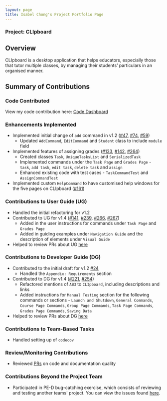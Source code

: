 ```yaml
---
layout: page
title: Isabel Chong's Project Portfolio Page
---
```

### Project: CLIpboard

## Overview
CLIpboard is a desktop application that helps educators, especially those that tutor multiple classes, by managing their students’ particulars in an organised manner.

## Summary of Contributions

### Code Contributed
View my code contribution here: [Code Dashboard](https://nus-cs2103-ay2223s2.github.io/tp-dashboard/?search=isabelchong&breakdown=true&sort=groupTitle&sortWithin=title&since=2023-02-17&timeframe=commit&mergegroup=&groupSelect=groupByRepos&checkedFileTypes=docs~functional-code~test-code~other)

### Enhancements Implemented
* Implemented initial change of `add` command in v1.2 ([#47](https://github.com/AY2223S2-CS2103T-T15-4/tp/pull/47),
  [#74](https://github.com/AY2223S2-CS2103T-T15-4/tp/pull/74),
  [#59](https://github.com/AY2223S2-CS2103T-T15-4/tp/pull/59))
    * Updated `AddCommand`, `EditCommand` and `Student` class to include `module` field
* Implemented features of assigning grades ([#133](https://github.com/AY2223S2-CS2103T-T15-4/tp/pull/133),
    [#142](https://github.com/AY2223S2-CS2103T-T15-4/tp/pull/142),
    [#264](https://github.com/AY2223S2-CS2103T-T15-4/tp/pull/264))
    * Created classes `Task`, `UniqueTasksList` and `SerializedTask`
    * Implemented commands under the `Task Page` and `Grades Page` - `task`, `add task`, `edit task`, `delete task`
      and `assign`
    * Enhanced existing code with test cases - `TaskCommandTest` and `AssignCommandTest`
* Implemented custom `HelpCommand` to have customised help windows for the five pages on CLIpboard ([#161](https://github.com/AY2223S2-CS2103T-T15-4/tp/pull/161))

### Contributions to User Guide (UG)
* Handled the initial refactoring for v1.2
* Contributed to UG for v1.4 ([#141](https://github.com/AY2223S2-CS2103T-T15-4/tp/pull/141),
  [#239](https://github.com/AY2223S2-CS2103T-T15-4/tp/pull/239),
  [#266](https://github.com/AY2223S2-CS2103T-T15-4/tp/pull/266),
  [#267](https://github.com/AY2223S2-CS2103T-T15-4/tp/pull/267))
  * Added in the user instructions for commands under `Task Page` and `Grades Page`
  * Added in guiding examples under `Navigation Guide` and the description of elements under `Visual Guide`
* Helped to review PRs about UG [here](https://github.com/AY2223S2-CS2103T-T15-4/tp/pulls?q=is%3Apr+commenter%3A%40me+UG+-author%3A%40me)

### Contributions to Developer Guide (DG)
* Contributed to the initial draft for v1.2 [#24](https://github.com/AY2223S2-CS2103T-T15-4/tp/pull/24)
  * Handled the `Appendix: Requirements` section
* Contributed to DG for v1.4 ([#221](https://github.com/AY2223S2-CS2103T-T15-4/tp/pull/221),
  [#254](https://github.com/AY2223S2-CS2103T-T15-4/tp/pull/254))
  * Refactored mentions of `AB3` to `CLIpboard`, including descriptions and links
  * Added instructions for `Manual Testing` section for the following commands or sections - `Launch and Shutdown`,
    `General Commands`, `Course Page Commands`, `Group Page Commands`, `Task Page Commands`, `Grades Page Commands`,
    `Saving Data`
* Helped to review PRs about DG [here](https://github.com/AY2223S2-CS2103T-T15-4/tp/pulls?q=is%3Apr+commenter%3A%40me+DG+-author%3A%40me)

### Contributions to Team-Based Tasks
* Handled setting up of `codecov`

### Review/Monitoring Contributions
* Reviewed [PRs](https://github.com/AY2223S2-CS2103T-T15-4/tp/pulls?q=is%3Apr+commenter%3A%40me) on code and
  documentation quality

### Contributions Beyond the Project Team
* Participated in PE-D bug-catching exercise, which consists of reviewing and testing another teams' project. You can
  view the issues found [here](https://github.com/AY2223S2-CS2103-F11-1/tp/issues?q=Tester+B+).

